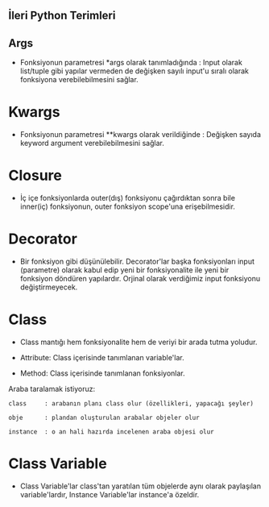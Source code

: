 ## İleri Python Terimleri

## Args

- Fonksiyonun parametresi *args olarak tanımladığında : Input olarak list/tuple gibi yapılar vermeden de değişken sayılı input'u sıralı olarak fonksiyona verebilebilmesini sağlar.

# Kwargs

- Fonksiyonun parametresi **kwargs olarak verildiğinde : Değişken sayıda keyword argument verebilebilmesini sağlar.

# Closure

- İç içe fonksiyonlarda outer(dış) fonksiyonu çağırdıktan sonra bile inner(iç) fonksiyonun, outer fonksiyon scope'una erişebilmesidir.

# Decorator

- Bir fonksiyon gibi düşünülebilir. Decorator'lar başka fonksiyonları input (parametre) olarak kabul edip yeni bir fonksiyonalite ile yeni bir fonksiyon döndüren yapılardır. Orjinal olarak verdiğimiz input fonksiyonu değiştirmeyecek.

# Class

- Class mantığı hem fonksiyonalite hem de veriyi bir arada tutma yoludur.

- Attribute: Class içerisinde tanımlanan variable'lar.

- Method: Class içerisinde tanımlanan fonksiyonlar.

Araba taralamak istiyoruz: 

    class     : arabanın planı class olur (özellikleri, yapacağı şeyler) 
    
    obje      : plandan oluşturulan arabalar objeler olur 
    
    instance  : o an hali hazırda incelenen araba objesi olur 
    
 
# Class Variable

- Class Variable'lar class'tan yaratılan tüm objelerde aynı olarak paylaşılan variable'lardır, Instance Variable'lar instance'a özeldir.
